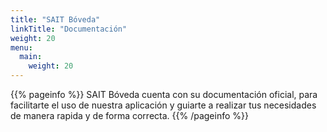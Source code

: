 ```yaml
---
title: "SAIT Bóveda"
linkTitle: "Documentación"
weight: 20
menu:
  main:
    weight: 20
---
```


{{% pageinfo %}}
SAIT Bóveda cuenta con su documentación oficial, para facilitarte el uso de nuestra aplicación y guiarte a realizar tus necesidades de manera rapida y de forma correcta.
{{% /pageinfo %}}


